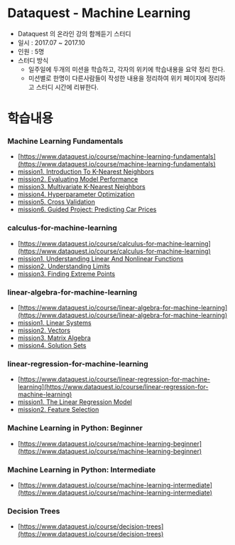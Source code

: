 # Dataquest - Machine Learning

* Dataquest 의 온라인 강의 함께듣기 스터디
* 일시 : 2017.07 ~ 2017.10
* 인원 : 5명
* 스터디 방식
  * 일주일에 두개의 미션을 학습하고, 각자의 위키에 학습내용을 요약 정리 한다.
  * 미션별로 한명이 다른사람들이 작성한 내용을 정리하여 위키 페이지에 정리하고 스터디 시간에 리뷰한다.


# 학습내용

### Machine Learning Fundamentals

* [https://www.dataquest.io/course/machine-learning-fundamentals](https://www.dataquest.io/course/machine-learning-fundamentals)
* [mission1. Introduction To K-Nearest Neighbors](https://github.com/jinwoo-k/dataquest-machine-learning/blob/master/wiki/1.machine-learning-fundamentals/mission1.asc)
* [mission2. Evaluating Model Performance](https://github.com/jinwoo-k/dataquest-machine-learning/blob/master/wiki/1.machine-learning-fundamentals/mission2.asc)
* [mission3. Multivariate K-Nearest Neighbors](https://github.com/jinwoo-k/dataquest-machine-learning/blob/master/wiki/1.machine-learning-fundamentals/mission3.asc)
* [mission4. Hyperparameter Optimization](https://github.com/jinwoo-k/dataquest-machine-learning/blob/master/wiki/1.machine-learning-fundamentals/mission4.asc)
* [mission5. Cross Validation](https://github.com/jinwoo-k/dataquest-machine-learning/blob/master/wiki/1.machine-learning-fundamentals/mission5.asc)
* [mission6. Guided Project: Predicting Car Prices](https://github.com/jinwoo-k/dataquest-machine-learning/blob/master/wiki/1.machine-learning-fundamentals/mission6.asc)

### calculus-for-machine-learning

* [https://www.dataquest.io/course/calculus-for-machine-learning](https://www.dataquest.io/course/calculus-for-machine-learning)
* [mission1. Understanding Linear And Nonlinear Functions](https://github.com/jinwoo-k/dataquest-machine-learning/blob/master/wiki/2.calculus-for-machine-learning/mission1.asc)
* [mission2. Understanding Limits](https://github.com/jinwoo-k/dataquest-machine-learning/blob/master/wiki/2.calculus-for-machine-learning/mission2.asc)
* [mission3. Finding Extreme Points](https://github.com/jinwoo-k/dataquest-machine-learning/blob/master/wiki/2.calculus-for-machine-learning/mission3.asc)

### linear-algebra-for-machine-learning

* [https://www.dataquest.io/course/linear-algebra-for-machine-learning](https://www.dataquest.io/course/linear-algebra-for-machine-learning)
* [mission1. Linear Systems](https://github.com/jinwoo-k/dataquest-machine-learning/blob/master/wiki/3.linear-algebra-for-machine-learning/mission1.asc)
* [mission2. Vectors](https://github.com/jinwoo-k/dataquest-machine-learning/blob/master/wiki/3.linear-algebra-for-machine-learning/mission2-vectors.asc)
* [mission3. Matrix Algebra](https://github.com/jinwoo-k/dataquest-machine-learning/blob/master/wiki/3.linear-algebra-for-machine-learning/mission3.asc)
* [mission4. Solution Sets](https://github.com/jinwoo-k/dataquest-machine-learning/blob/master/wiki/3.linear-algebra-for-machine-learning/mission4.asc)

### linear-regression-for-machine-learning

* [https://www.dataquest.io/course/linear-regression-for-machine-learning](https://www.dataquest.io/course/linear-regression-for-machine-learning)
* [mission1. The Linear Regression Model](https://github.com/jinwoo-k/dataquest-machine-learning/blob/master/wiki/4.linear-regression-for-machine-learning/mission1.asc)
* [mission2. Feature Selection](https://github.com/jinwoo-k/dataquest-machine-learning/blob/master/wiki/4.linear-regression-for-machine-learning/mission2.asc)

### Machine Learning in Python: Beginner

* [https://www.dataquest.io/course/machine-learning-beginner](https://www.dataquest.io/course/machine-learning-beginner)



### Machine Learning in Python: Intermediate

* [https://www.dataquest.io/course/machine-learning-intermediate](https://www.dataquest.io/course/machine-learning-intermediate)



### Decision Trees

* [https://www.dataquest.io/course/decision-trees](https://www.dataquest.io/course/decision-trees)
